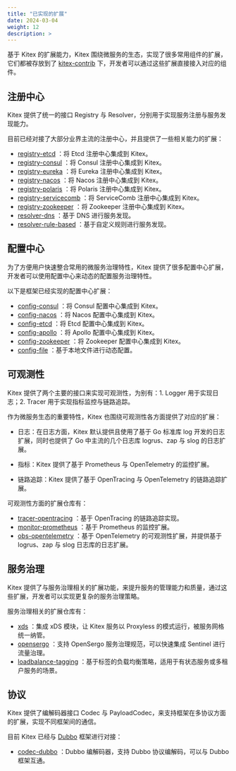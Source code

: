 ```yaml
---
title: "已实现的扩展"
date: 2024-03-04
weight: 12
description: >
---
```


基于 Kitex 的扩展能力，Kitex 围绕微服务的生态，实现了很多常用组件的扩展，它们都被存放到了 [kitex-contrib](https://github.com/kitex-contrib) 下，开发者可以通过这些扩展直接接入对应的组件。

## 注册中心

Kitex 提供了统一的接口 Registry 与 Resolver，分别用于实现服务注册与服务发现能力。

目前已经对接了大部分业界主流的注册中心，并且提供了一些相关能力的扩展：

- [registry-etcd](https://github.com/kitex-contrib/registry-etcd) ：将 Etcd 注册中心集成到 Kitex。
- [registry-consul](https://github.com/kitex-contrib/registry-consul) ：将 Consul 注册中心集成到 Kitex。
- [registry-eureka](https://github.com/kitex-contrib/registry-eureka) ：将 Eureka 注册中心集成到 Kitex。
- [registry-nacos](https://github.com/kitex-contrib/registry-nacos) ：将 Nacos 注册中心集成到 Kitex。
- [registry-polaris](https://github.com/kitex-contrib/registry-polaris) ：将 Polaris 注册中心集成到 Kitex。
- [registry-servicecomb](https://github.com/kitex-contrib/registry-servicecomb) ：将 ServiceComb 注册中心集成到 Kitex。
- [registry-zookeeper](https://github.com/kitex-contrib/registry-zookeeper) ：将 Zookeeper 注册中心集成到 Kitex。
- [resolver-dns](https://github.com/kitex-contrib/resolver-dns) ：基于 DNS 进行服务发现。
- [resolver-rule-based](https://github.com/kitex-contrib/resolver-rule-based) ：基于自定义规则进行服务发现。

## 配置中心

为了方便用户快速整合常用的微服务治理特性，Kitex 提供了很多配置中心扩展，开发者可以使用配置中心来动态的配置服务治理特性。

以下是框架已经实现的配置中心扩展：

- [config-consul](https://github.com/kitex-contrib/config-consul) ：将 Consul 配置中心集成到 Kitex。
- [config-nacos](https://github.com/kitex-contrib/config-nacos) ：将 Nacos 配置中心集成到 Kitex。
- [config-etcd](https://github.com/kitex-contrib/config-etcd) ：将 Etcd 配置中心集成到 Kitex。
- [config-apollo](https://github.com/kitex-contrib/config-apollo) ：将 Apollo 配置中心集成到 Kitex。
- [config-zookeeper](https://github.com/kitex-contrib/config-zookeeper) ：将 Zookeeper 配置中心集成到 Kitex。
- [config-file](https://github.com/kitex-contrib/config-file) ：基于本地文件进行动态配置。

## 可观测性

Kitex 提供了两个主要的接口来实现可观测性，为别有：1. Logger 用于实现日志；2. Tracer 用于实现指标监控与链路追踪。

作为微服务生态的重要特性，Kitex 也围绕可观测性各方面提供了对应的扩展：

- 日志：在日志方面，Kitex 默认提供且使用了基于 Go 标准库 log 开发的日志扩展，同时也提供了 Go 中主流的几个日志库 logrus、zap 与 slog 的日志扩展。

- 指标：Kitex 提供了基于 Prometheus 与 OpenTelemetry 的监控扩展。

- 链路追踪：Kitex 提供了基于 OpenTracing 与 OpenTelemetry 的链路追踪扩展。

可观测性方面的扩展仓库有：

- [tracer-opentracing](https://github.com/kitex-contrib/tracer-opentracing) ：基于 OpenTracing 的链路追踪实现。
- [monitor-prometheus](https://github.com/kitex-contrib/monitor-prometheus) ：基于 Prometheus 的监控扩展。
- [obs-opentelemetry](https://github.com/kitex-contrib/obs-opentelemetry) ：基于 OpenTelemetry 的可观测性扩展，并提供基于 logrus、zap 与 slog 日志库的日志扩展。

## 服务治理

Kitex 提供了与服务治理相关的扩展功能，来提升服务的管理能力和质量，通过这些扩展，开发者可以实现更复杂的服务治理策略。

服务治理相关的扩展仓库有：

- [xds](https://github.com/kitex-contrib/xds) ：集成 xDS 模块，让 Kitex 服务以 Proxyless 的模式运行，被服务网格统一纳管。
- [opensergo](https://github.com/kitex-contrib/opensergo) ：支持 OpenSergo 服务治理规范，可以快速集成 Sentinel 进行流量治理。
- [loadbalance-tagging](https://github.com/kitex-contrib/loadbalance-tagging) ：基于标签的负载均衡策略，适用于有状态服务或多租户服务的场景。

## 协议

Kitex 提供了编解码器接口 Codec 与 PayloadCodec，来支持框架在多协议方面的扩展，实现不同框架间的通信。

目前 Kitex 已经与 [Dubbo](https://cn.dubbo.apache.org/zh-cn/) 框架进行对接：

- [codec-dubbo](https://github.com/kitex-contrib/codec-dubbo) ：Dubbo 编解码器，支持 Dubbo 协议编解码，可以与 Dubbo 框架互通。
